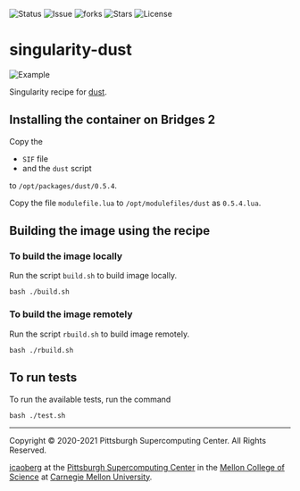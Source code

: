 ![Status](https://github.com/icaoberg/singularity-dust/actions/workflows/main.yml/badge.svg)
![Issue](https://img.shields.io/github/issues/icaoberg/singularity-dust)
![forks](https://img.shields.io/github/forks/icaoberg/singularity-dust)
![Stars](https://img.shields.io/github/stars/icaoberg/singularity-dust)
![License](https://img.shields.io/github/license/icaoberg/singularity-dust)

# singularity-dust
![Example](https://github.com/bootandy/dust/raw/master/media/snap.png)

Singularity recipe for [dust](https://github.com/bootandy/dust).

## Installing the container on Bridges 2
Copy the

* `SIF` file
* and the `dust` script

to `/opt/packages/dust/0.5.4`.

Copy the file `modulefile.lua` to `/opt/modulefiles/dust` as `0.5.4.lua`.

## Building the image using the recipe

### To build the image locally
Run the script `build.sh` to build image locally.

```
bash ./build.sh
````

### To build the image remotely
Run the script `rbuild.sh` to build image remotely.

```
bash ./rbuild.sh
```

## To run tests
To run the available tests, run the command

```
bash ./test.sh
```

---
Copyright © 2020-2021 Pittsburgh Supercomputing Center. All Rights Reserved.

[icaoberg](http://www.andrew.cmu.edu/~icaoberg) at the [Pittsburgh Supercomputing Center](http://www.psc.edu) in the [Mellon College of Science](https://www.cmu.edu/mcs/) at [Carnegie Mellon University](http://www.cmu.edu).
